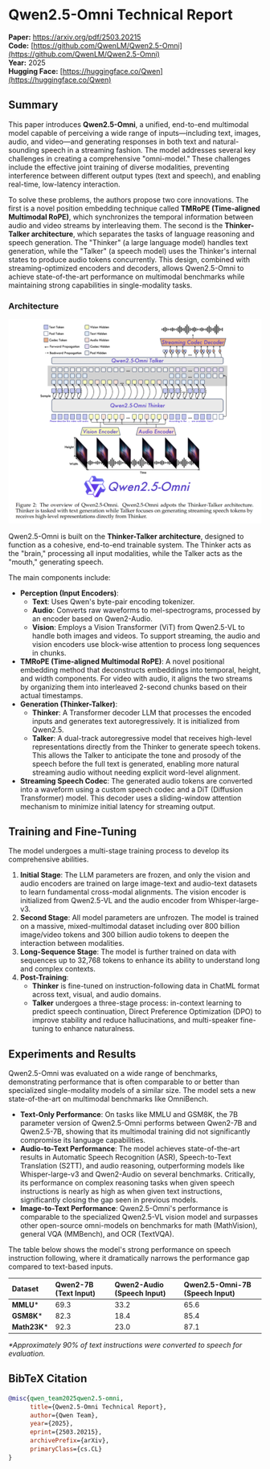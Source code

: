 # Qwen2.5-Omni Technical Report

**Paper:** https://arxiv.org/pdf/2503.20215  
**Code:** [https://github.com/QwenLM/Qwen2.5-Omni](https://github.com/QwenLM/Qwen2.5-Omni)  
**Year:** 2025   
**Hugging Face:** [https://huggingface.co/Qwen](https://huggingface.co/Qwen)   

## Summary

This paper introduces **Qwen2.5-Omni**, a unified, end-to-end multimodal model capable of perceiving a wide range of inputs—including text, images, audio, and video—and generating responses in both text and natural-sounding speech in a streaming fashion. The model addresses several key challenges in creating a comprehensive "omni-model." These challenges include the effective joint training of diverse modalities, preventing interference between different output types (text and speech), and enabling real-time, low-latency interaction.

To solve these problems, the authors propose two core innovations. The first is a novel position embedding technique called **TMRoPE (Time-aligned Multimodal RoPE)**, which synchronizes the temporal information between audio and video streams by interleaving them. The second is the **Thinker-Talker architecture**, which separates the tasks of language reasoning and speech generation. The "Thinker" (a large language model) handles text generation, while the "Talker" (a speech model) uses the Thinker's internal states to produce audio tokens concurrently. This design, combined with streaming-optimized encoders and decoders, allows Qwen2.5-Omni to achieve state-of-the-art performance on multimodal benchmarks while maintaining strong capabilities in single-modality tasks.

### Architecture
![Omni](./omni.png)

Qwen2.5-Omni is built on the **Thinker-Talker architecture**, designed to function as a cohesive, end-to-end trainable system. The Thinker acts as the "brain," processing all input modalities, while the Talker acts as the "mouth," generating speech.

The main components include:
*   **Perception (Input Encoders)**:
    *   **Text**: Uses Qwen's byte-pair encoding tokenizer.
    *   **Audio**: Converts raw waveforms to mel-spectrograms, processed by an encoder based on Qwen2-Audio.
    *   **Vision**: Employs a Vision Transformer (ViT) from Qwen2.5-VL to handle both images and videos. To support streaming, the audio and vision encoders use block-wise attention to process long sequences in chunks.
*   **TMRoPE (Time-aligned Multimodal RoPE)**: A novel positional embedding method that deconstructs embeddings into temporal, height, and width components. For video with audio, it aligns the two streams by organizing them into interleaved 2-second chunks based on their actual timestamps.
*   **Generation (Thinker-Talker)**:
    *   **Thinker**: A Transformer decoder LLM that processes the encoded inputs and generates text autoregressively. It is initialized from Qwen2.5.
    *   **Talker**: A dual-track autoregressive model that receives high-level representations directly from the Thinker to generate speech tokens. This allows the Talker to anticipate the tone and prosody of the speech before the full text is generated, enabling more natural streaming audio without needing explicit word-level alignment.
*   **Streaming Speech Codec**: The generated audio tokens are converted into a waveform using a custom speech codec and a DiT (Diffusion Transformer) model. This decoder uses a sliding-window attention mechanism to minimize initial latency for streaming output.

## Training and Fine-Tuning

The model undergoes a multi-stage training process to develop its comprehensive abilities.

1.  **Initial Stage**: The LLM parameters are frozen, and only the vision and audio encoders are trained on large image-text and audio-text datasets to learn fundamental cross-modal alignments. The vision encoder is initialized from Qwen2.5-VL and the audio encoder from Whisper-large-v3.
2.  **Second Stage**: All model parameters are unfrozen. The model is trained on a massive, mixed-multimodal dataset including over 800 billion image/video tokens and 300 billion audio tokens to deepen the interaction between modalities.
3.  **Long-Sequence Stage**: The model is further trained on data with sequences up to 32,768 tokens to enhance its ability to understand long and complex contexts.
4.  **Post-Training**:
    *   **Thinker** is fine-tuned on instruction-following data in ChatML format across text, visual, and audio domains.
    *   **Talker** undergoes a three-stage process: in-context learning to predict speech continuation, Direct Preference Optimization (DPO) to improve stability and reduce hallucinations, and multi-speaker fine-tuning to enhance naturalness.

## Experiments and Results

Qwen2.5-Omni was evaluated on a wide range of benchmarks, demonstrating performance that is often comparable to or better than specialized single-modality models of a similar size. The model sets a new state-of-the-art on multimodal benchmarks like OmniBench.

*   **Text-Only Performance**: On tasks like MMLU and GSM8K, the 7B parameter version of Qwen2.5-Omni performs between Qwen2-7B and Qwen2.5-7B, showing that its multimodal training did not significantly compromise its language capabilities.
*   **Audio-to-Text Performance**: The model achieves state-of-the-art results in Automatic Speech Recognition (ASR), Speech-to-Text Translation (S2TT), and audio reasoning, outperforming models like Whisper-large-v3 and Qwen2-Audio on several benchmarks. Critically, its performance on complex reasoning tasks when given speech instructions is nearly as high as when given text instructions, significantly closing the gap seen in previous models.
*   **Image-to-Text Performance**: Qwen2.5-Omni's performance is comparable to the specialized Qwen2.5-VL vision model and surpasses other open-source omni-models on benchmarks for math (MathVision), general VQA (MMBench), and OCR (TextVQA).

The table below shows the model's strong performance on speech instruction following, where it dramatically narrows the performance gap compared to text-based inputs.

| Dataset | Qwen2-7B (Text Input) | Qwen2-Audio (Speech Input) | Qwen2.5-Omni-7B (Speech Input) |
| :--- | :--- | :--- | :--- |
| **MMLU*** | 69.3 | 33.2 | 65.6 |
| **GSM8K*** | 82.3 | 18.4 | 85.4 |
| **Math23K*** | 92.3 | 23.0 | 87.1 |

*\*Approximately 90% of text instructions were converted to speech for evaluation.*

## BibTeX Citation

```bibtex
@misc{qwen_team2025qwen2.5-omni,
      title={Qwen2.5-Omni Technical Report}, 
      author={Qwen Team},
      year={2025},
      eprint={2503.20215},
      archivePrefix={arXiv},
      primaryClass={cs.CL}
}
```

